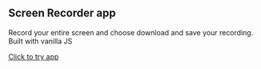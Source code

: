 ## Screen Recorder app
Record your entire screen and choose download and save your recording.
Built with vanilla JS

[Click to try app](https://invent-recorder.netlify.app)